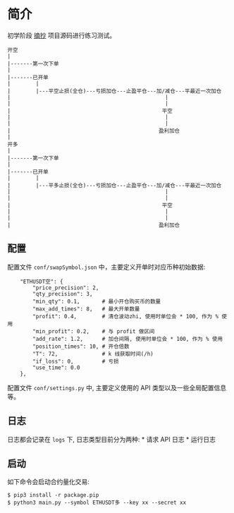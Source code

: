 # 简介

初学阶段 [摘抄](https://github.com/pynewstar/binance-modest-trader) 项目源码进行练习测试。

```
开空
|
|-------第一次下单
|
|-------已开单
|        |
|        |---平空止损(全仓)---亏损加仓---止盈平仓---加/减仓---平最近一次加仓
|                                                 |
|                                                 |
|                                                平空
|                                                 |
|                                                 |
|                                               盈利加仓
|
开多
|
|-------第一次下单
|
|-------已开单
|        |
|        |---平多止损(全仓)---亏损加仓---止盈平仓---加/减仓---平最近一次加仓
|                                                 |
|                                                 |
|                                                平空
|                                                 |
|                                                 |
|                                               盈利加仓
```

## 配置

配置文件 `conf/swapSymbol.json` 中，主要定义开单时对应币种初始数据:
```
    "ETHUSDT空": {
        "price_precision": 2,
        "qty_precision": 3,
        "min_qty": 0.1,       # 最小开仓购买币的数量
        "max_add_times": 8,   # 最大开单数量
        "profit": 0.4,        # 清仓波动zhi, 使用时单位会 * 100, 作为 % 使用
        "min_profit": 0.2,    # 与 profit 做区间
        "add_rate": 1.2,      # 加仓间隔, 使用时单位会 * 100, 作为 % 使用
        "position_times": 10, # 开仓倍数
        "T": 72,              # k 线获取时间(/h)
        "if_loss": 0,         # 亏损
        "use_time": 0.0
    },
```

配置文件 `conf/settings.py` 中, 主要定义使用的 API 类型以及一些全局配置信息等。

## 日志

日志都会记录在 `logs` 下, 日志类型目前分为两种:
    * 请求 API 日志
    * 运行日志

## 启动

如下命令会启动合约量化交易:

```
$ pip3 install -r package.pip
$ python3 main.py --symbol ETHUSDT多 --key xx --secret xx
```
